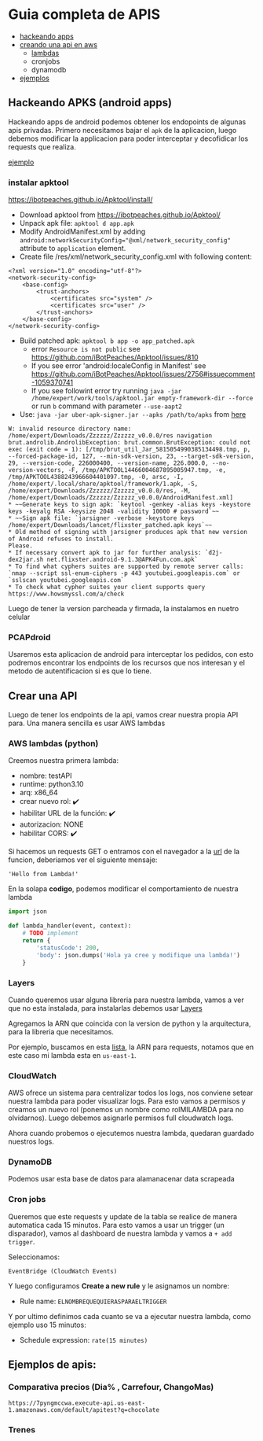 # Guia completa de APIS


- [hackeando apps](#hackeando-apks-android-apps)
- [creando una api en aws](#aws-lambdas-python)
    - [lambdas](#aws-lambdas-python)
    - cronjobs
    - dynamodb
- [ejemplos](#ejemplos-de--apis)

## Hackeando APKS (android apps) 

Hackeando apps de android podemos obtener los endopoints de algunas apis privadas. Primero necesitamos bajar el `apk` de la aplicacion, luego debemos modificar la applicacion para poder interceptar y decofidicar los requests que realiza.

[ejemplo](https://gist.github.com/unoexperto/80694ccaed6dadc304ad5b8196cbbd2c)

### instalar apktool

https://ibotpeaches.github.io/Apktool/install/

* Download apktool from https://ibotpeaches.github.io/Apktool/
* Unpack apk file: `apktool d app.apk`
* Modify AndroidManifest.xml by adding `android:networkSecurityConfig="@xml/network_security_config"` attribute to `application` element.
* Create file /res/xml/network_security_config.xml with following content:
```
<?xml version="1.0" encoding="utf-8"?>
<network-security-config>
    <base-config>
        <trust-anchors>
            <certificates src="system" />
            <certificates src="user" />
        </trust-anchors>
    </base-config>
</network-security-config>
```
* Build patched apk: `apktool b app -o app_patched.apk`
    * error `Resource is not public` see https://github.com/iBotPeaches/Apktool/issues/810
    * If you see error 'android:localeConfig in Manifest' see https://github.com/iBotPeaches/Apktool/issues/2756#issuecomment-1059370741
    * If you see followint error try running `java -jar /home/expert/work/tools/apktool.jar empty-framework-dir --force` or run `b` command with parameter `--use-aapt2`
* Use: `java -jar uber-apk-signer.jar --apks /path/to/apks` from [here](https://github.com/unoexperto/uber-apk-signer)



```
W: invalid resource directory name: /home/expert/Downloads/Zzzzzz/Zzzzzz_v0.0.0/res navigation
brut.androlib.AndrolibException: brut.common.BrutException: could not exec (exit code = 1): [/tmp/brut_util_Jar_5815054990385134498.tmp, p, --forced-package-id, 127, --min-sdk-version, 23, --target-sdk-version, 29, --version-code, 226000400, --version-name, 226.000.0, --no-version-vectors, -F, /tmp/APKTOOL14466004687895005947.tmp, -e, /tmp/APKTOOL4388243966604401097.tmp, -0, arsc, -I, /home/expert/.local/share/apktool/framework/1.apk, -S, /home/expert/Downloads/Zzzzzz/Zzzzzz_v0.0.0/res, -M, /home/expert/Downloads/Zzzzzz/Zzzzzz_v0.0.0/AndroidManifest.xml]
* ~~Generate keys to sign apk: `keytool -genkey -alias keys -keystore keys -keyalg RSA -keysize 2048 -validity 10000 # password`~~
* ~~Sign apk file: `jarsigner -verbose -keystore keys /home/expert/Downloads/lancet/flixster_patched.apk keys`~~
* Old method of signing with jarsigner produces apk that new version of Android refuses to install.
Please.
* If necessary convert apk to jar for further analysis: `d2j-dex2jar.sh net.flixster.android-9.1.3@APK4Fun.com.apk`
* To find what cyphers suites are supported by remote server calls: `nmap --script ssl-enum-ciphers -p 443 youtubei.googleapis.com` or `sslscan youtubei.googleapis.com`
* To check what cypher suites your client supports query https://www.howsmyssl.com/a/check
```

Luego de tener la version parcheada y firmada, la instalamos en nuetro celular

### PCAPdroid

Usaremos esta aplicacion de android para interceptar los pedidos, con esto podremos encontrar los endpoints de los recursos que nos interesan y el metodo de autentificacion si es que lo tiene.

## Crear una API

Luego de tener los endpoints de la api, vamos crear nuestra propia API para. Una manera sencilla es usar AWS lambdas

### AWS lambdas (python)


Creemos nuestra primera lambda:


- nombre: testAPI
- runtime: python3.10
- arq: x86_64
- crear nuevo rol: ✔️
- habilitar URL de la función: ✔️
- autorizacion: NONE
- habilitar CORS: ✔️

Si hacemos un requests GET o entramos con el navegador a la [url](https://kz2zmo73y7zxtre5vp7avoukcu0vvjgz.lambda-url.us-east-1.on.aws/) de la funcion, deberiamos ver el siguiente mensaje:

```
'Hello from Lambda!'
```

En la solapa **codigo**, podemos modificar el comportamiento de nuestra lambda

```python
import json

def lambda_handler(event, context):
    # TODO implement
    return {
        'statusCode': 200,
        'body': json.dumps('Hola ya cree y modifique una lambda!')
    }
```
### Layers 

Cuando queremos usar alguna libreria para nuestra lambda, vamos a ver que no esta instalada, para instalarlas debemos usar
[Layers](https://github.com/keithrozario/Klayers)

Agregamos la ARN que coincida con la version de python y la arquitectura, para la libreria que necesitamos.

Por ejemplo, buscamos en esta [lista](https://api.klayers.cloud//api/v2/p3.9/layers/latest/us-east-1/html), la ARN para requests, notamos que en este caso mi lambda esta en `us-east-1`.


### CloudWatch

AWS ofrece un sistema para centralizar todos los logs, nos conviene setear nuestra lambda para poder visualizar logs. Para esto vamos a permisos y creamos un nuevo rol (ponemos un nombre como rolMILAMBDA para no olvidarnos). Luego debemos asignarle permisos full cloudwatch logs.

Ahora cuando probemos o ejecutemos nuestra lambda, quedaran guardado nuestros logs.

### DynamoDB

Podemos usar esta base de datos para alamanacenar data scrapeada


### Cron jobs

Queremos que este requests y update de la tabla se realice de manera automatica cada 15 minutos. Para esto vamos a usar un trigger (un disparador), vamos al dashboard de nuestra lambda y vamos a `+ add trigger`.

Seleccionamos:

```
EventBridge (CloudWatch Events)
```

Y luego configuramos **Create a new rule** y le asignamos un nombre:

- Rule name: `ELNOMBREQUEQUIERASPARAELTRIGGER`

Y por ultimo definimos cada cuanto se va a ejecutar nuestra lambda, como ejemplo uso 15 minutos:

- Schedule expression: `rate(15 minutes)`


## Ejemplos de  apis:


### Comparativa precios (Dia% , Carrefour, ChangoMas)
```
https://7pyngmccwa.execute-api.us-east-1.amazonaws.com/default/apitest?q=chocolate
``` 


### Trenes


